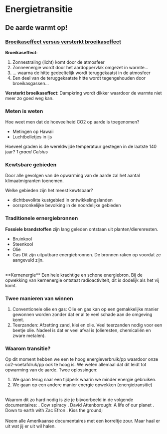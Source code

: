 # Energietransitie
## De aarde warmt op!
### [Broeikaseffect versus versterkt broeikaseffect](https://www.google.com/url?sa=i&url=https%3A%2F%2Fmrgeogwagg.wordpress.com%2F2015%2F06%2F24%2Fgreenhouse-effect-and-anthropogenic-warming%2F&psig=AOvVaw20CRKOpuhV3YpNvas-ImFu&ust=1652255420896000&source=images&cd=vfe&ved=0CAwQjRxqFwoTCJCjjte51PcCFQAAAAAdAAAAABAD)

**Broeikaseffect**:
1.  Zonnestraling (licht) komt door de atmosfeer
2.  Zonneenergie wordt door het aardoppervlak omgezet in warmte...
3.  ... waarna de hitte gedeeltelijk wordt teruggekaatst in de atmosfeer
4.  Een deel van de teruggekaatste hitte wordt tegengehouden door broeikasgassen...

**Versterkt broeikaseffect**:
Dampkring wordt dikker waardoor de warmte niet meer zo goed weg kan.

### Meten is weten
Hoe weet men dat de hoeveelheid CO2 op aarde is toegenomen?
- Metingen op Hawaii
- Luchtbelletjes in ijs

Hoeveel graden is de wereldwijde temperatuur gestegen in de laatste 140 jaar?
*1 graad Celsius*



### Kewtsbare gebieden
Door alle gevolgen van de opwarming van de aarde zal het aantal klimaatmigranten toenemen. </br>

Welke gebieden zijn het meest kewtsbaar?
- dichtbevolkte kustgebied in ontwikkelingslanden
- oorspronkelijke bevolking in de noordelijke gebieden

### Traditionele ernergiebronnen
**Fossiele brandstoffen** zijn lang geleden ontstaan uit planten/dierenresten.
- Bruinkool
- Steenkool
- Olie
- Gas
Dit zijn uitputbare energiebronnen. De bronnen raken op voordat ze aangevuld zijn.
</br>
**Kernenergie**
Een hele krachtige en schone energiebron. Bij de opwekking van kernenergie ontstaat radioactiviteit, dit is dodelijk als het vij komt.

### Twee manieren van winnen
1. Conventionele olie en gas: Olie en gas kan op een gemakkelijke manier gewonnen worden zonder dat er al te veel schade aan de omgeving komt.
2. Teerzanden: Afzetting zand, klei en olie. Veel teerzanden nodig voor een beetje olie. Nadeel is dat er veel afval is (olieresten, chemicaliën en zware metalen).
### Waarom transitie?
Op dit moment hebben we een te hoog energieverbruik/pp waardoor onze co2-voetafdruk/pp ook te hoog is. We weten allemaal dat dit leidt tot opwarming van de aarde. Twee oplossingen:
1. We gaan terug naar een tijdperk waarin we minder energie gebruiken.
2. We gaan op een andere manier energie opwekken (energietransitie)
</br>
Waarom dit zo hard nodig is zie je bijvoorbeeld in de volgende documentaires:
. Cow spiracy
. David Attenborough: A life of our planet
. Down to earth with Zac Efron
. Kiss the ground;

</br>
</br>
Neem alle Amerikaanse documentaires met een korreltje zour. Maar haal er uit wat jij er uit wil halen.
